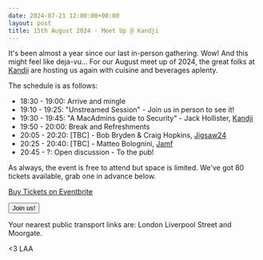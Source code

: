 ```yaml
---
date: 2024-07-21 12:00:00+00:00
layout: post
title: 15th August 2024 - Meet Up @ Kandji
---
```


It's been almost a year since our last in-person gathering. Wow! And this might feel like deja-vu...
For our August meet up of 2024, the great folks at [Kandji](https://www.kandji.io/) are hosting us again with cuisine and beverages aplenty.

The schedule is as follows:

* 18:30 - 19:00: Arrive and mingle
* 19:10 - 19:25: "Unstreamed Session" - Join us in person to see it!
* 19:30 - 19:45: "A MacAdmins guide to Security" - Jack Hollister, [Kandji](https://www.kandji.io/)
* 19:50 - 20:00: Break and Refreshments
* 20:05 - 20:20: [TBC] - Bob Bryden & Craig Hopkins, [Jigsaw24](https://www.jigsaw24.com)
* 20:25 - 20:40: [TBC] - Matteo Bolognini, [Jamf](https://www.jamf.com)
* 20:45 - ?: Open discussion - To the pub!

As always, the event is free to attend but space is limited. We've got 80 tickets available, grab one in advance below.

<!-- Noscript content for added SEO -->
<noscript><a href="https://www.eventbrite.co.uk/e/15th-august-2024-meet-up-kandji-tickets-952135221077" rel="noopener noreferrer" target="_blank">Buy Tickets on Eventbrite</a></noscript>
<!-- You can customise this button any way you like -->
<button id="eventbrite-widget-modal-trigger-952135221077" type="button">Join us!</button>

<script src="https://www.eventbrite.co.uk/static/widgets/eb_widgets.js"></script>

<script type="text/javascript">
    var exampleCallback = function() {
        console.log('Order complete!');
    };

    window.EBWidgets.createWidget({
        widgetType: 'checkout',
        eventId: '952135221077',
        modal: true,
        modalTriggerElementId: 'eventbrite-widget-modal-trigger-952135221077',
        onOrderComplete: exampleCallback
    });
</script>

Your nearest public transport links are: London Liverpool Street and Moorgate.

<3 LAA
